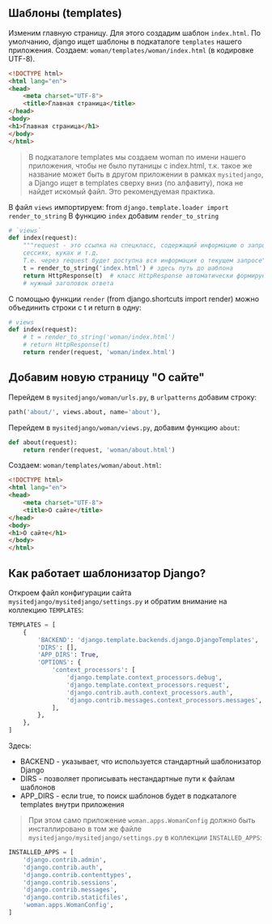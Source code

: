 ## Шаблоны (templates)
Изменим главную страницу. Для этого создадим шаблон `index.html`. По умолчанию, django ищет шаблоны в подкаталоге `templates` нашего приложения. 
Создаем:  `woman/templates/woman/index.html` (в кодировке UTF-8). 
```html
<!DOCTYPE html>  
<html lang="en">  
<head>  
    <meta charset="UTF-8">  
    <title>Главная страница</title>  
</head>  
<body>  
<h1>Главная страница</h1>  
</body>  
</html>
```
> В подкаталоге templates мы создаем woman по имени нашего приложения, чтобы не было путаницы с index.html, т.к. такое же название может быть в другом приложении в рамках `mysitedjango`, а Django ищет в templates сверху вниз (по алфавиту), пока не найдет искомый файл. Это рекомендуемая практика.

В файл `views` импортируем: from `django.template.loader import render_to_string`
В функцию `index` добавим `render_to_string`
```python
# `views`
def index(request):  
    """request - это ссылка на спецкласс, содержащий информацию о запросе: о 
    сессиях, куках и т.д.  
    Т.е. через request будет доступна вся информация о текущем запросе"""    
    t = render_to_string('index.html') # здесь путь до шаблона
    return HttpResponse(t)  # класс HttpResponse автоматически формирует  
    # нужный заголовок ответа
```
С помощью функции `render` (from django.shortcuts import render) можно объединить строки с t и return в одну: 
```python
# views
def index(request):  
    # t = render_to_string('woman/index.html')  
    # return HttpResponse(t) 
    return render(request, 'woman/index.html')
```

## Добавим новую страницу "О сайте"
Перейдем в `mysitedjango/woman/urls.py`, в `urlpatterns` добавим строку:
```python
path('about/', views.about, name='about'),
```
Перейдем в `mysitedjango/woman/views.py`, добавим функцию `about`:
```python
def about(request):  
    return render(request, 'woman/about.html')
```
Создаем: `woman/templates/woman/about.html`:
```html
<!DOCTYPE html>  
<html lang="en">  
<head>  
    <meta charset="UTF-8">  
    <title>О сайте</title>  
</head>  
<body>  
<h1>О сайте</h1>  
</body>  
</html>
```

## Как работает шаблонизатор Django?
Откроем файл конфигурации сайта `mysitedjango/mysitedjango/settings.py` и обратим внимание на коллекцию `TEMPLATES`:
```python
TEMPLATES = [  
    {  
        'BACKEND': 'django.template.backends.django.DjangoTemplates',  
        'DIRS': [],  
        'APP_DIRS': True,  
        'OPTIONS': {  
            'context_processors': [  
                'django.template.context_processors.debug',  
                'django.template.context_processors.request',  
                'django.contrib.auth.context_processors.auth',  
                'django.contrib.messages.context_processors.messages',  
            ],  
        },  
    },  
]
```
Здесь:
* BACKEND - указывает, что используется стандартный шаблонизатор Django
* DIRS - позволяет прописывать нестандартные пути к файлам шаблонов
* APP_DIRS - если true, то поиск шаблонов будет в подкаталоге templates внутри приложения
> При этом само приложение `woman.apps.WomanConfig` должно быть инсталлировано в том же файле `mysitedjango/mysitedjango/settings.py` в коллекции  `INSTALLED_APPS`:
```python
INSTALLED_APPS = [  
    'django.contrib.admin',  
    'django.contrib.auth',  
    'django.contrib.contenttypes',  
    'django.contrib.sessions',  
    'django.contrib.messages',  
    'django.contrib.staticfiles',  
    'woman.apps.WomanConfig',  
]
```